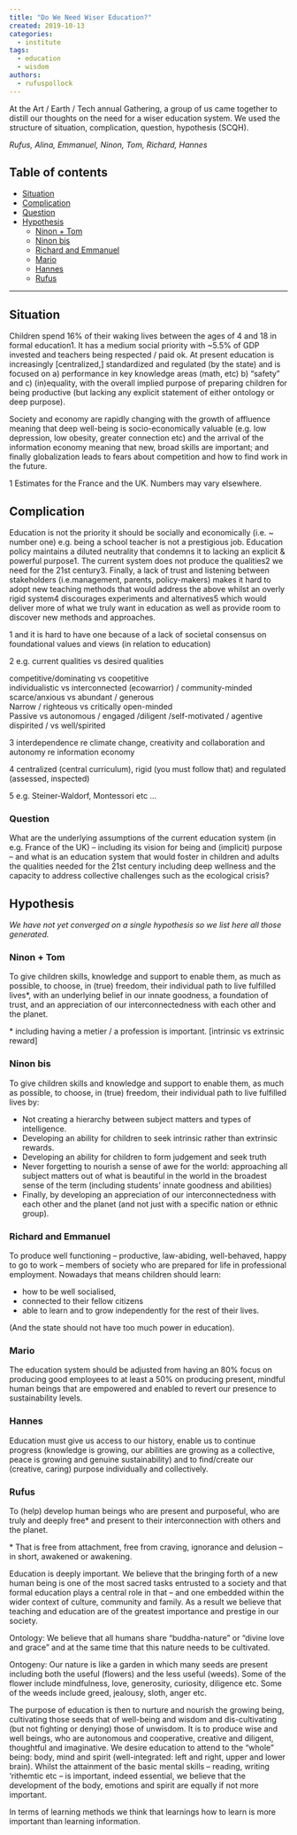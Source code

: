 ```yaml
---
title: "Do We Need Wiser Education?"
created: 2019-10-13
categories: 
  - institute
tags: 
  - education
  - wisdom
authors: 
  - rufuspollock
---
```


At the Art / Earth / Tech annual Gathering, a group of us came together to distill our thoughts on the need for a wiser education system. We used the structure of situation, complication, question, hypothesis (SCQH).

_Rufus, Alina, Emmanuel, Ninon, Tom, Richard, Hannes_

## Table of contents

- [Situation](https://artearthtech.com/2019/10/13/wise-education-gathering-2019/#situation)
- [Complication](https://artearthtech.com/2019/10/13/wise-education-gathering-2019/#complication)
- [Question](https://artearthtech.com/2019/10/13/wise-education-gathering-2019/#question)
- [Hypothesis](https://artearthtech.com/2019/10/13/wise-education-gathering-2019/#hypothesis)
    - [Ninon + Tom](https://artearthtech.com/2019/10/13/wise-education-gathering-2019/#ninon-tom)
    - [Ninon bis](https://artearthtech.com/2019/10/13/wise-education-gathering-2019/#ninon-bis)
    - [Richard and Emmanuel](https://artearthtech.com/2019/10/13/wise-education-gathering-2019/#richard-and-emmanuel)
    - [Mario](https://artearthtech.com/2019/10/13/wise-education-gathering-2019/#mario)
    - [Hannes](https://artearthtech.com/2019/10/13/wise-education-gathering-2019/#hannes)
    - [Rufus](https://artearthtech.com/2019/10/13/wise-education-gathering-2019/#rufus)

* * *

## Situation

Children spend 16% of their waking lives between the ages of 4 and 18 in formal education1. It has a medium social priority with ~5.5% of GDP invested and teachers being respected / paid ok. At present education is increasingly \[centralized,\] standardized and regulated (by the state) and is focused on a) performance in key knowledge areas (math, etc) b) “safety” and c) (in)equality, with the overall implied purpose of preparing children for being productive (but lacking any explicit statement of either ontology or deep purpose).

Society and economy are rapidly changing with the growth of affluence meaning that deep well-being is socio-economically valuable (e.g. low depression, low obesity, greater connection etc) and the arrival of the information economy meaning that new, broad skills are important; and finally globalization leads to fears about competition and how to find work in the future.

1 Estimates for the France and the UK. Numbers may vary elsewhere.

## Complication

Education is not the priority it should be socially and economically (i.e. ~ number one) e.g. being a school teacher is not a prestigious job. Education policy maintains a diluted neutrality that condemns it to lacking an explicit & powerful purpose1. The current system does not produce the qualities2 we need for the 21st century3. Finally, a lack of trust and listening between stakeholders (i.e.management, parents, policy-makers) makes it hard to adopt new teaching methods that would address the above whilst an overly rigid system4 discourages experiments and alternatives5 which would deliver more of what we truly want in education as well as provide room to discover new methods and approaches.

1 and it is hard to have one because of a lack of societal consensus on foundational values and views (in relation to education)

2 e.g. current qualities vs desired qualities

competitive/dominating vs coopetitive  
individualistic vs interconnected (ecowarrior) / community-minded  
scarce/anxious vs abundant / generous  
Narrow / righteous vs critically open-minded  
Passive vs autonomous / engaged /diligent /self-motivated / agentive  
dispirited / vs well/spirited

3 interdependence re climate change, creativity and collaboration and autonomy re information economy

4 centralized (central curriculum), rigid (you must follow that) and regulated (assessed, inspected)

5 e.g. Steiner-Waldorf, Montessori etc …

### Question

What are the underlying assumptions of the current education system (in e.g. France of the UK) – including its vision for being and (implicit) purpose – and what is an education system that would foster in children and adults the qualities needed for the 21st century including deep wellness and the capacity to address collective challenges such as the ecological crisis?

## Hypothesis

_We have not yet converged on a single hypothesis so we list here all those generated._

### Ninon + Tom

To give children skills, knowledge and support to enable them, as much as possible, to choose, in (true) freedom, their individual path to live fulfilled lives\*, with an underlying belief in our innate goodness, a foundation of trust, and an appreciation of our interconnectedness with each other and the planet.

\* including having a metier / a profession is important. \[intrinsic vs extrinsic reward\]

### Ninon bis

To give children skills and knowledge and support to enable them, as much as possible, to choose, in (true) freedom, their individual path to live fulfilled lives by:

- Not creating a hierarchy between subject matters and types of intelligence.
- Developing an ability for children to seek intrinsic rather than extrinsic rewards.
- Developing an ability for children to form judgement and seek truth
- Never forgetting to nourish a sense of awe for the world: approaching all subject matters out of what is beautiful in the world in the broadest sense of the term (including students’ innate goodness and abilities)
- Finally, by developing an appreciation of our interconnectedness with each other and the planet (and not just with a specific nation or ethnic group).

### Richard and Emmanuel

To produce well functioning – productive, law-abiding, well-behaved, happy to go to work – members of society who are prepared for life in professional employment. Nowadays that means children should learn:

- how to be well socialised,
- connected to their fellow citizens
- able to learn and to grow independently for the rest of their lives.

(And the state should not have too much power in education).

### Mario

The education system should be adjusted from having an 80% focus on producing good employees to at least a 50% on producing present, mindful human beings that are empowered and enabled to revert our presence to sustainability levels.

### Hannes

Education must give us access to our history, enable us to continue progress (knowledge is growing, our abilities are growing as a collective, peace is growing and genuine sustainability) and to find/create our (creative, caring) purpose individually and collectively.

### Rufus

To (help) develop human beings who are present and purposeful, who are truly and deeply free\* and present to their interconnection with others and the planet.

\* That is free from attachment, free from craving, ignorance and delusion – in short, awakened or awakening.

Education is deeply important. We believe that the bringing forth of a new human being is one of the most sacred tasks entrusted to a society and that formal education plays a central role in that – and one embedded within the wider context of culture, community and family. As a result we believe that teaching and education are of the greatest importance and prestige in our society.

Ontology: We believe that all humans share “buddha-nature” or “divine love and grace” and at the same time that this nature needs to be cultivated.

Ontogeny: Our nature is like a garden in which many seeds are present including both the useful (flowers) and the less useful (weeds). Some of the flower include mindfulness, love, generosity, curiosity, diligence etc. Some of the weeds include greed, jealousy, sloth, anger etc.

The purpose of education is then to nurture and nourish the growing being, cultivating those seeds that of well-being and wisdom and dis-cultivating (but not fighting or denying) those of unwisdom. It is to produce wise and well beings, who are autonomous and cooperative, creative and diligent, thoughtful and imaginative. We desire education to attend to the “whole” being: body, mind and spirit (well-integrated: left and right, upper and lower brain). Whilst the attainment of the basic mental skills – reading, writing ‘rithemtic etc – is important, indeed essential, we believe that the development of the body, emotions and spirit are equally if not more important.

In terms of learning methods we think that learnings how to learn is more important than learning information.
